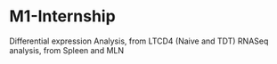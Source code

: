 # M1-Internship
Differential expression Analysis, from  LTCD4 (Naive and TDT) RNASeq analysis, from Spleen and MLN
